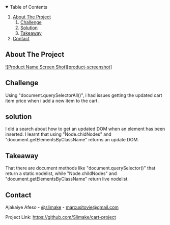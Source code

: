 <!-- TABLE OF CONTENTS -->
<details open="open">
  <summary>Table of Contents</summary>
  <ol>
    <li><a href="#about-the-project">About The Project</a>
      <ol>
        <li><a href="#challenge">Challenge</a>
        <li><a href="#solution">Solution</a>        
        <li><a href="#takeaway">Takeaway</a>
      </ol>
    </li>
    <li><a href="#contact">Contact</a></li>
  </ol>
</details>



<!-- ABOUT THE PROJECT -->
## About The Project

[![Product Name Screen Shot][product-screenshot]](https://slimake.github.io/cart-project/)

## Challenge
Using "document.querySelectorAll()", i had issues getting the updated cart item price when i add a new item to the cart.

## solution
I did a search about how to get an updated DOM when an element has been inserted. I learnt that using "Node.chidNodes" and "document.getElementsByClassName" returns an update DOM.

## Takeaway
That there are document methods like "document.querySelector()" that return a static nodelist, while
"Node.childNodes" and "document.getElementsByClassName" return live nodelist.

<!-- CONTACT -->
## Contact

Ajakaiye Afeso - [@slimake](https://twitter.com/slimake) - marcusitovie@gmail.com

Project Link: https://github.com/Slimake/cart-project

<!-- MARKDOWN LINKS & IMAGES -->
<!-- https://www.markdownguide.org/basic-syntax/#reference-style-links -->